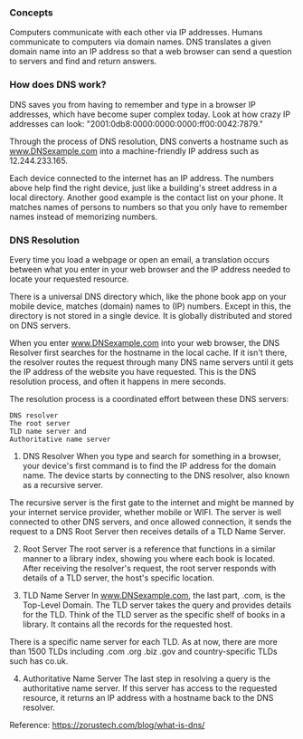### Concepts

Computers communicate with each other via IP addresses. Humans communicate to computers via domain names. DNS translates a given domain name into an IP address so that a web browser can send a question to servers and find and return answers.

### How does DNS work?

DNS saves you from having to remember and type in a browser IP addresses, which have become super complex today. Look at how crazy IP addresses can look: "2001:0db8:0000:0000:0000:ff00:0042:7879."

Through the process of DNS resolution, DNS converts a hostname such as www.DNSexample.com into a machine-friendly IP address such as 12.244.233.165.

Each device connected to the internet has an IP address. The numbers above help find the right device, just like a building's street address in a local directory. Another good example is the contact list on your phone. It matches names of persons to numbers so that you only have to remember names instead of memorizing numbers.

### DNS Resolution

Every time you load a webpage or open an email, a translation occurs between what you enter in your web browser and the IP address needed to locate your requested resource.

There is a universal DNS directory which, like the phone book app on your mobile device, matches (domain) names to (IP) numbers. Except in this, the directory is not stored in a single device. It is globally distributed and stored on DNS servers.

When you enter www.DNSexample.com into your web browser, the DNS Resolver first searches for the hostname in the local cache. If it isn't there, the resolver routes the request through many DNS name servers until it gets the IP address of the website you have requested. This is the DNS resolution process, and often it happens in mere seconds.

The resolution process is a coordinated effort between these DNS servers:

    DNS resolver
    The root server
    TLD name server and
    Authoritative name server

1. DNS Resolver
When you type and search for something in a browser, your device's first command is to find the IP address for the domain name. The device starts by connecting to the DNS resolver, also known as a recursive server.

The recursive server is the first gate to the internet and might be manned by your internet service provider, whether mobile or WIFI. The server is well connected to other DNS servers, and once allowed connection, it sends the request to a DNS Root Server then receives details of a TLD Name Server.

2. Root Server
The root server is a reference that functions in a similar manner to a library index, showing you where each book is located. After receiving the resolver's request, the root server responds with details of a TLD server, the host's specific location.

3. TLD Name Server
In www.DNSexample.com, the last part, .com, is the Top-Level Domain. The TLD server takes the query and provides details for the TLD. Think of the TLD server as the specific shelf of books in a library. It contains all the records for the requested host.

There is a specific name server for each TLD. As at now, there are more than 1500 TLDs including .com .org .biz .gov and country-specific TLDs such has co.uk.

4. Authoritative Name Server
The last step in resolving a query is the authoritative name server. If this server has access to the requested resource, it returns an IP address with a hostname back to the DNS resolver.

Reference: https://zorustech.com/blog/what-is-dns/